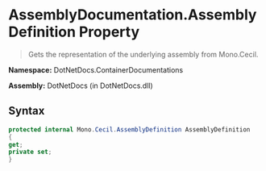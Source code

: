# AssemblyDocumentation.AssemblyDefinition Property
> Gets the representation of the underlying assembly from Mono.Cecil.

**Namespace:** DotNetDocs.ContainerDocumentations

**Assembly:** DotNetDocs (in DotNetDocs.dll)
## Syntax
```csharp
protected internal Mono.Cecil.AssemblyDefinition AssemblyDefinition
{
get;
private set;
}
```
